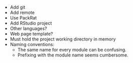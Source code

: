 * Add git
* Add remote
* Use PackRat
* Add RStudio project
* Other languages?
* Web page template?
* Must hold the project working directory in memory
* Naming conventions: 
    * The same name for every module can be confusing.
    * Prefixing with the module name seems cumbersome.
